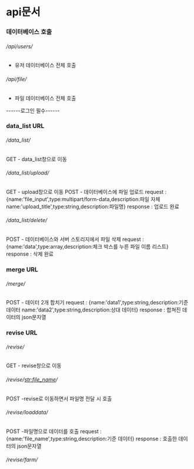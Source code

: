 # api문서
### 데이터베이스 호출
###### /api/users/
- 유저 데이터베이스 전체 호출
###### /api/file/
- 파일 데이터베이스 전체 호출

------로그인 필수------
### data_list URL
###### /data_list/
GET
    - data_list창으로 이동

###### /data_list/upload/
GET
    - upload창으로 이동
POST
    - 데이터베이스에 파일 업로드
    request : {name:'file_input',type:multipart/form-data,description:파일 자체
    name:'upload_title',type:string,description:파일명}
    response : 업로드 완료

###### /data_list/delete/
POST
    - 데이터베이스와 서버 스토리지에서 파일 삭제
    request : {name:'data',type:array,description:체크 박스를 누른 파일 이름 리스트}
    response : 삭제 완료

### merge URL
###### /merge/
POST
    - 데이터 2개 합치기
    request : {name:'data1',type:string,description:기준 데이터
    name:'data2',type:string,description:상대 데이터}
    response : 합쳐진 데이터의 json문자열
### revise URL
###### /revise/
GET
    - revise창으로 이동
###### /revise/<str:file_name>/
POST
    -revise로 이동하면서 파일명 전달 시 호출 
###### /revise/loaddata/
POST
    -파일명으로 데이터를 호출
    request : {name:'file_name',type:string,description:기준 데이터}
    response : 호출한 데이터의 json문자열
###### /revise/farm/

